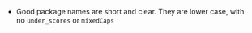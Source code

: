 - Good package names are short and clear. They are lower case, with no `under_scores` or `mixedCaps`
